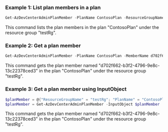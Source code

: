 ### Example 1: List plan members in a plan
```powershell
Get-AzDevCenterAdminPlanMember -PlanName ContosoPlan -ResourceGroupName testRg
```
This command lists the plan members in the plan "ContosoPlan" under the resource group "testRg".

### Example 2: Get a plan member
```powershell
Get-AzDevCenterAdminPlanMember -PlanName ContosoPlan -MemberName d702f662-b3f2-4796-9e8c-13c22378ced3 -ResourceGroupName testRg
```
This command gets the plan member named "d702f662-b3f2-4796-9e8c-13c22378ced3" in the plan "ContosoPlan" under the resource group "testRg".

### Example 3: Get a plan member using InputObject
```powershell
$planMember = @{"ResourceGroupName" = "testRg"; "PlanName" = "ContosoPlan"; "MemberName" = "d702f662-b3f2-4796-9e8c-13c22378ced3"; "SubscriptionId" = "0ac520ee-14c0-480f-b6c9-0a90c58ffff"}
$planMember = Get-AzDevCenterAdminPlanMember -InputObject $planMember
```
This command gets the plan member named "d702f662-b3f2-4796-9e8c-13c22378ced3" in the plan "ContosoPlan" under the resource group "testRg".
